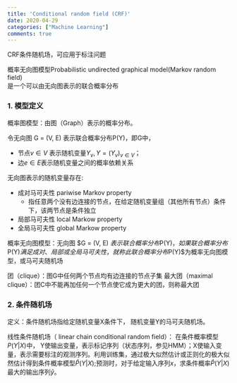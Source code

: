 ```yaml
---
title: 'Conditional random field (CRF)'
date: 2020-04-29
categories: ["Machine Learning"]
comments: true
---
```


CRF条件随机场，可应用于标注问题

概率无向图模型Probabilistic undirected graphical model(Markov random field)  
是一个可以由无向图表示的联合概率分布
### 1. 模型定义
概率图模型：由图（Graph）表示的概率分布。

令无向图 G = (V, E) 表示联合概率分布P(Y)，即G中，
  - 节点$v \in V$ 表示随机变量$Y_{v}, Y=\left(Y_{v}\right)_{v \in V}$；
  - 边$e \in E$表示随机变量之间的概率依赖关系

无向图表示的随机变量存在:
  - 成对马可夫性 pariwise Markov property
      - 指任意两个没有边连接的节点，在给定随机变量组（其他所有节点）条件下，该两节点是条件独立
  - 局部马可夫性 local Markow property
  - 全局马可夫性 global Markow property

概率无向图模型：无向图 $G = (V, E) $表示联合概率分布$P(Y)$，如果联合概率分布$P(Y)$满足成对、局部或全局马可夫性，就称此联合概率分布$P(Y)$为概率无向图模型，或马可夫随机场

团（clique）：图G中任何两个节点均有边连接的节点子集
最大团（maximal clique）：团C中不能再加任何一个节点使它成为更大的团，则称最大团

### 2. 条件随机场

定义：条件随机场指给定随机变量X条件下， 随机变量Y的马可夫随机场。

线性条件随机场（ linear chain conditional random field）：
在条件概率模型$P(Y| X)$中， Y使输出变量，表示标记序列（状态序列，参见HMM）；X使输入变量，表示需要标注的观测序列。利用训练集，通过极大似然估计或正则化的极大似然估计得到条件概率模型$\hat{P}(Y|X)$;预测时，对于给定输入序列$x$，求条件概率$\hat{P}(Y|X)$最大的输出序列$\hat{y}$。